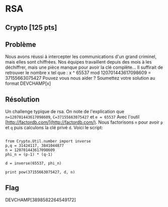 # RSA
## Crypto [125 pts]
## Problème 
Nous avons réussi à intercepter les communications d'un grand criminel, mais elles sont chiffrées. 
Nos équipes travaillent depuis des mois à les déchiffrer, mais une pièce manque pour avoir la clé complète... 
Il suffirait de retrouver le nombre x tel que : x ^ 65537 mod 120701443617098609 = 37155663075427 Pouvez vous nous aider ? 
Soumettez votre solution au format DEVCHAMP[x]  

## Résolution
Un challenge typique de rsa.
On note de l'explication que `n=120701443617098609`, `C=37155663075427` et `e = 65537`
Avec l'outil [http://factordb.com/](http://factordb.com/). Nous factorisons `n` pour avoir `p` et `q` puis calculons la clé privé `d`. Voici le script:

```python3

from Crypto.Util.number import inverse
p,q = 31424117, 3841044877
n = 120701443617098609 
phi_n = (p-1) * (q-1)

d = inverse(65537, phi_n)

print pow(37155663075427, d, n)
```

## Flag
DEVCHAMP[3898582264549172]
